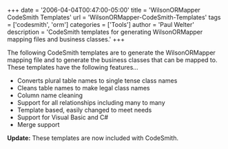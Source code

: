 +++
date = '2006-04-04T00:47:00-05:00'
title = 'WilsonORMapper CodeSmith Templates'
url = 'WilsonORMapper-CodeSmith-Templates'
tags = ['codesmith', 'orm']
categories = ['Tools']
author = 'Paul Welter'
description = 'CodeSmith templates for generating WilsonORMapper mapping files and business classes.'
+++


The following CodeSmith templates are to generate the WilsonORMapper mapping file and to generate the business classes that can be mapped to. These templates have the following features...

* Converts plural table names to single tense class names
* Cleans table names to make legal class names
* Column name cleaning
* Support for all relationships including many to many
* Template based, easily changed to meet needs
* Support for Visual Basic and C#
* Merge support

**Update:**  These templates are now included with CodeSmith.
